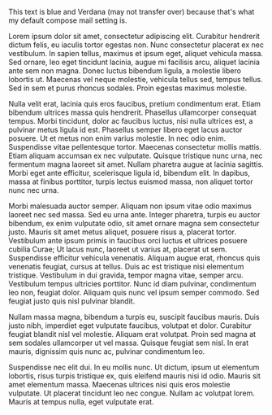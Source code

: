 ​This text is blue and Verdana (may not transfer over) because that's what my default compose mail setting is.  
  
Lorem ipsum dolor sit amet, consectetur adipiscing elit. Curabitur hendrerit dictum felis, eu iaculis tortor egestas non. Nunc consectetur placerat ex nec vestibulum. In sapien tellus, maximus et ipsum eget, aliquet vehicula massa. Sed ornare, leo eget tincidunt lacinia, augue mi facilisis arcu, aliquet lacinia ante sem non magna. Donec luctus bibendum ligula, a molestie libero lobortis ut. Maecenas vel neque molestie, vehicula tellus sed, tempus tellus. Sed in sem et purus rhoncus sodales. Proin egestas maximus molestie.

Nulla velit erat, lacinia quis eros faucibus, pretium condimentum erat. Etiam bibendum ultrices massa quis hendrerit. Phasellus ullamcorper consequat tempus. Morbi tincidunt, dolor ac faucibus luctus, nisi nulla ultrices est, a pulvinar metus ligula id est. Phasellus semper libero eget lacus auctor posuere. Ut et metus non enim varius molestie. In nec odio enim. Suspendisse vitae pellentesque tortor. Maecenas consectetur mollis mattis. Etiam aliquam accumsan ex nec vulputate. Quisque tristique nunc urna, nec fermentum magna laoreet sit amet. Nullam pharetra augue at lacinia sagittis. Morbi eget ante efficitur, scelerisque ligula id, bibendum elit. In dapibus, massa at finibus porttitor, turpis lectus euismod massa, non aliquet tortor nunc nec urna.

Morbi malesuada auctor semper. Aliquam non ipsum vitae odio maximus laoreet nec sed massa. Sed eu urna ante. Integer pharetra, turpis eu auctor bibendum, ex enim vulputate odio, sit amet ornare magna sem consectetur justo. Mauris sit amet metus aliquet, posuere risus a, placerat tortor. Vestibulum ante ipsum primis in faucibus orci luctus et ultrices posuere cubilia Curae; Ut lacus nunc, laoreet ut varius at, placerat ut sem. Suspendisse efficitur vehicula venenatis. Aliquam augue erat, rhoncus quis venenatis feugiat, cursus at tellus. Duis ac est tristique nisi elementum tristique. Vestibulum in dui gravida, tempor magna vitae, semper arcu. Vestibulum tempus ultricies porttitor. Nunc id diam pulvinar, condimentum leo non, feugiat dolor. Aliquam quis nunc vel ipsum semper commodo. Sed feugiat justo quis nisl pulvinar blandit.

Nullam massa magna, bibendum a turpis eu, suscipit faucibus mauris. Duis justo nibh, imperdiet eget vulputate faucibus, volutpat et dolor. Curabitur feugiat blandit nisl vel molestie. Aliquam erat volutpat. Proin sed magna at sem sodales ullamcorper ut vel massa. Quisque feugiat sem nisl. In erat mauris, dignissim quis nunc ac, pulvinar condimentum leo.

Suspendisse nec elit dui. In eu mollis nunc. Ut dictum, ipsum ut elementum lobortis, risus turpis tristique ex, quis eleifend mauris nisi id odio. Mauris sit amet elementum massa. Maecenas ultrices nisi quis eros molestie vulputate. Ut placerat tincidunt leo nec congue. Nullam ac volutpat lorem. Mauris at tempus nulla, eget vulputate erat.

​
  


